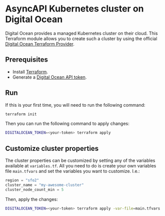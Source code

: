 # AsyncAPI Kubernetes cluster on Digital Ocean

Digital Ocean provides a managed Kubernetes cluster on their cloud.
This Terraform module allows you to create such a cluster by using the official [Digital Ocean Terraform Provider](https://registry.terraform.io/providers/digitalocean/digitalocean/latest/docs/resources/kubernetes_cluster).

## Prerequisites

* Install [Terraform](https://www.terraform.io/).
* Generate a [Digital Ocean API token](https://cloud.digitalocean.com/account/api/).

## Run

If this is your first time, you will need to run the following command:

```bash
terraform init
```

Then you can run the following command to apply changes:

```bash
DIGITALOCEAN_TOKEN=<your-token> terraform apply
```

## Customize cluster properties

The cluster properties can be customized by setting any of the variables available at `variables.tf`.
All you need to do is create your own variables file `main.tfvars` and set the variables you want to customize. I.e.:

```terraform
region = "sfo2"
cluster_name = "my-awesome-cluster"
cluster_node_count_min = 5
```

Then, apply the changes:

```bash
DIGITALOCEAN_TOKEN=<your-token> terraform apply -var-file=main.tfvars
```